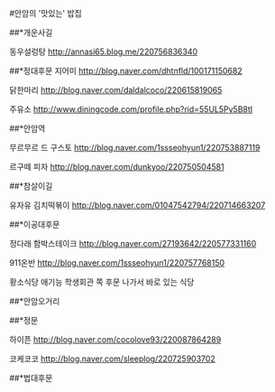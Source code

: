 #안암의 '맛있는' 밥집

##*개운사길

동우설렁탕
http://annasi65.blog.me/220756836340


##*정대후문
지어미
http://blog.naver.com/dhtnfld/100171150682

닭한마리
http://blog.naver.com/daldalcoco/220615819065

주유소
http://www.diningcode.com/profile.php?rid=55UL5Py5B8tI

##*안암역

무르무르 드 구스토
http://blog.naver.com/1ssseohyun1/220753887119

르구떼 피자
http://blog.naver.com/dunkyoo/220750504581


##*참살이길

유자유 김치떡볶이
http://blog.naver.com/01047542794/220714663207


##*이공대후문

정다래 함박스테이크
http://blog.naver.com/27193642/220577331160

911온반
http://blog.naver.com/1ssseohyun1/220757768150

황소식당
애기능 학생회관 쪽 후문 나가서 바로 있는 식당 

##*안암오거리


##*정문

하이픈
http://blog.naver.com/cocolove93/220087864289

코케코코
http://blog.naver.com/sleeplog/220725903702

##*법대후문


